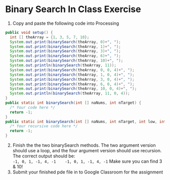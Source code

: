 Binary Search In Class Exercise
===============================
1. Copy and paste the following code into Processing
```java
public void setup() {            
  int [] theArray = {1, 3, 5, 7, 10};           
  System.out.print(binarySearch(theArray, 0)+", ");            
  System.out.print(binarySearch(theArray, 1)+", ");            
  System.out.print(binarySearch(theArray, 3)+", ");            
  System.out.print(binarySearch(theArray, 6)+", ");            
  System.out.print(binarySearch(theArray, 10)+", ");            
  System.out.println(binarySearch(theArray, 11));          
  System.out.print(binarySearch(theArray, 0, 0, 4)+", ");            
  System.out.print(binarySearch(theArray, 1, 0, 4)+", ");            
  System.out.print(binarySearch(theArray, 3, 0, 4)+", ");            
  System.out.print(binarySearch(theArray, 6, 0, 4)+", ");            
  System.out.print(binarySearch(theArray, 10, 0, 4)+", ");            
  System.out.println(binarySearch(theArray, 11, 0, 4));
}      
public static int binarySearch(int [] naNums, int nTarget) {           
  /* Your code here */
  return -1;
}      
public static int binarySearch(int [] naNums, int nTarget, int low, int high) {           
  /* Your recursive code here */
  return -1;
}  
```
2. Finish the the two binarySearch methods. The two argument version should use a loop, and the four argument version should use recursion. The correct output should be:    
`-1, 0, 1, -1, 4, -1   
-1, 0, 1, -1, 4, -1` 
Make sure you can find 3 & 10!    
3. Submit your finished pde file in to Google Classroom for the assignment
